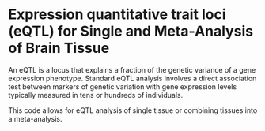 # Expression quantitative trait loci (eQTL) for Single and Meta-Analysis of Brain Tissue       
                
An eQTL is a locus that explains a fraction of the genetic variance of a gene expression phenotype. Standard eQTL analysis involves a direct association test between markers of genetic variation with gene expression levels typically measured in tens or hundreds of individuals.                 
                      
This code allows for eQTL analysis of single tissue or combining tissues into a meta-analysis.                                
               
         
                  
      
  
   
   
